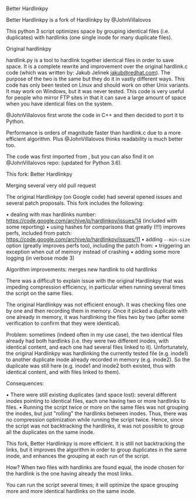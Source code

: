  Better Hardlinkpy

Better Hardlinkpy is a fork of Hardlinkpy by @JohnVillalovos

This python 3 script optimizes space by grouping identical files (i.e. duplicates) with hardlinks (one single inode for many duplicate files).

 Original hardlinkpy

hardlink.py is a tool to hardlink together identical files in order to save space. It is a complete rewrite and improvement over the original hardlink.c code (which was written by: Jakub Jelinek jakub@redhat.com). The purpose of the two is the same but they do it in vastly different ways. This code has only been tested on Linux and should work on other Unix variants. It may work on Windows, but it was never tested. This code is very useful for people who mirror FTP sites in that it can save a large amount of space when you have identical files on the system.

@JohnVillalovos first wrote the code in C++ and then decided to port it to Python.

Performance is orders of magnitude faster than hardlink.c due to a more efficient algorithm. Plus @JohnVillalovos thinks readability is much better too.

The code was first imported from , but you can also find it on @JohnVillalovos repo:  (updated for Python 3.6).

 This fork: Better Hardlinkpy

 Merging several very old pull request

The original Hardlinkpy (on Google code) had several opened issues and several patch proposals. This fork includes the following:

• dealing with max hardlinks number: https://code.google.com/archive/p/hardlinkpy/issues/14 (included with some reporting)
• using hashes for comparisons that greatly (!!!) improves perfs, included from patch: https://code.google.com/archive/p/hardlinkpy/issues/11
• adding `--min-size` option (greatly improves perfs too), including the patch from: 
• triggering an exception when out of memory instead of crashing
• adding some more logging (in verbose mode 3)

 Algorithm improvements: merges new hardlink to old hardlinks

There was a difficult to explain issue with the original Hardlinkpy that was impeding compression efficiency, in particular when running several times the script on the same files.

The original Hardlinkpy was not efficient enough. It was checking files one by one and then recording them in memory. Once it picked a duplicate with one already in memory, it was hardlinking the files two by two (after some verification to confirm that they were identical).

Problem: sometimes (indeed often in my use case), the two identical files already had both hardlinks (i.e. they were two different inodes, with identical content, and each one had several files linked to it). Unfortunately, the original Hardlinkpy was hardlinking the currently tested file (e.g. inode1) to another duplicate inode already recorded in memory (e.g. inode2). So the duplicate was still here (e.g. inode1 and inode2 both existed, thus with identical content, and with files linked to them).

Consequences:

• There were still existing duplicates (and space lost): several different inodes pointing to identical files, each one having two or more hardlinks to files.
• Running the script twice or more on the same files was not grouping the inodes, but just "rolling" the hardlinks between inodes. Thus, there was no compression optimization while running the script twice. Hence, since the script was not backtracking the hardlinks, it was not possible to group all the duplicates on the same inode.

This fork, Better Hardlinkpy is more efficient. It is still not backtracking the links, but it improves the algorithm in order to group duplicates in the same inode, and enhances the grouping at each run of the script.

How? When two files with hardlinks are found equal, the inode chosen for the hardlink is the one having already the most links.

You can run the script several times; it will optimize the space grouping more and more identical hardlinks on the same inode.